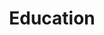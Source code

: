---
layout: page
title: Education
nav: true
nav_order: 2
dropdown: true
children: 
    - title: B.Sc. Program
      permalink: "https://fum-cs.github.io/docs/category/%D8%A8%D8%B1%D9%86%D8%A7%D9%85%D9%87-%D8%AF%D8%B1%D8%B3%DB%8C"
    - title: divider
    - title: M.Sc. Program
      permalink: /news/MSc-Degree-in-Computer-Science/
    - title: divider
    - title: Courses
      permalink: /courses/
---